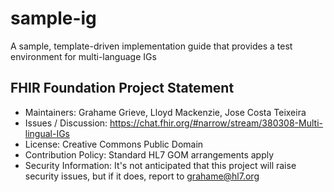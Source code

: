 # sample-ig

A sample, template-driven implementation guide that provides a test environment for multi-language IGs

## FHIR Foundation Project Statement

* Maintainers: Grahame Grieve, Lloyd Mackenzie, Jose Costa Teixeira
* Issues / Discussion: https://chat.fhir.org/#narrow/stream/380308-Multi-lingual-IGs
* License: Creative Commons Public Domain
* Contribution Policy: Standard HL7 GOM arrangements apply
* Security Information: It's not anticipated that this project will raise security issues, but if it does, report to grahame@hl7.org

